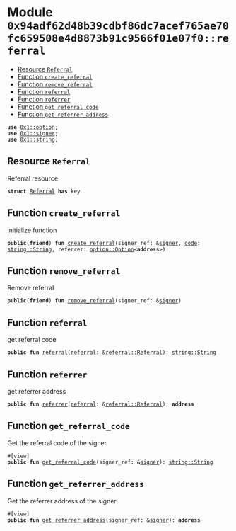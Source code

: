 
<a id="0x94adf62d48b39cdbf86dc7acef765ae70fc659508e4d8873b91c9566f01e07f0_referral"></a>

# Module `0x94adf62d48b39cdbf86dc7acef765ae70fc659508e4d8873b91c9566f01e07f0::referral`



-  [Resource `Referral`](#0x94adf62d48b39cdbf86dc7acef765ae70fc659508e4d8873b91c9566f01e07f0_referral_Referral)
-  [Function `create_referral`](#0x94adf62d48b39cdbf86dc7acef765ae70fc659508e4d8873b91c9566f01e07f0_referral_create_referral)
-  [Function `remove_referral`](#0x94adf62d48b39cdbf86dc7acef765ae70fc659508e4d8873b91c9566f01e07f0_referral_remove_referral)
-  [Function `referral`](#0x94adf62d48b39cdbf86dc7acef765ae70fc659508e4d8873b91c9566f01e07f0_referral_referral)
-  [Function `referrer`](#0x94adf62d48b39cdbf86dc7acef765ae70fc659508e4d8873b91c9566f01e07f0_referral_referrer)
-  [Function `get_referral_code`](#0x94adf62d48b39cdbf86dc7acef765ae70fc659508e4d8873b91c9566f01e07f0_referral_get_referral_code)
-  [Function `get_referrer_address`](#0x94adf62d48b39cdbf86dc7acef765ae70fc659508e4d8873b91c9566f01e07f0_referral_get_referrer_address)


<pre><code><b>use</b> <a href="">0x1::option</a>;
<b>use</b> <a href="">0x1::signer</a>;
<b>use</b> <a href="">0x1::string</a>;
</code></pre>



<a id="0x94adf62d48b39cdbf86dc7acef765ae70fc659508e4d8873b91c9566f01e07f0_referral_Referral"></a>

## Resource `Referral`

Referral resource


<pre><code><b>struct</b> <a href="referral.md#0x94adf62d48b39cdbf86dc7acef765ae70fc659508e4d8873b91c9566f01e07f0_referral_Referral">Referral</a> <b>has</b> key
</code></pre>



<a id="0x94adf62d48b39cdbf86dc7acef765ae70fc659508e4d8873b91c9566f01e07f0_referral_create_referral"></a>

## Function `create_referral`

initialize function


<pre><code><b>public</b>(<b>friend</b>) <b>fun</b> <a href="referral.md#0x94adf62d48b39cdbf86dc7acef765ae70fc659508e4d8873b91c9566f01e07f0_referral_create_referral">create_referral</a>(signer_ref: &<a href="">signer</a>, <a href="">code</a>: <a href="_String">string::String</a>, referrer: <a href="_Option">option::Option</a>&lt;<b>address</b>&gt;)
</code></pre>



<a id="0x94adf62d48b39cdbf86dc7acef765ae70fc659508e4d8873b91c9566f01e07f0_referral_remove_referral"></a>

## Function `remove_referral`

Remove referral


<pre><code><b>public</b>(<b>friend</b>) <b>fun</b> <a href="referral.md#0x94adf62d48b39cdbf86dc7acef765ae70fc659508e4d8873b91c9566f01e07f0_referral_remove_referral">remove_referral</a>(signer_ref: &<a href="">signer</a>)
</code></pre>



<a id="0x94adf62d48b39cdbf86dc7acef765ae70fc659508e4d8873b91c9566f01e07f0_referral_referral"></a>

## Function `referral`

get referral code


<pre><code><b>public</b> <b>fun</b> <a href="referral.md#0x94adf62d48b39cdbf86dc7acef765ae70fc659508e4d8873b91c9566f01e07f0_referral">referral</a>(<a href="referral.md#0x94adf62d48b39cdbf86dc7acef765ae70fc659508e4d8873b91c9566f01e07f0_referral">referral</a>: &<a href="referral.md#0x94adf62d48b39cdbf86dc7acef765ae70fc659508e4d8873b91c9566f01e07f0_referral_Referral">referral::Referral</a>): <a href="_String">string::String</a>
</code></pre>



<a id="0x94adf62d48b39cdbf86dc7acef765ae70fc659508e4d8873b91c9566f01e07f0_referral_referrer"></a>

## Function `referrer`

get referrer address


<pre><code><b>public</b> <b>fun</b> <a href="referral.md#0x94adf62d48b39cdbf86dc7acef765ae70fc659508e4d8873b91c9566f01e07f0_referral_referrer">referrer</a>(<a href="referral.md#0x94adf62d48b39cdbf86dc7acef765ae70fc659508e4d8873b91c9566f01e07f0_referral">referral</a>: &<a href="referral.md#0x94adf62d48b39cdbf86dc7acef765ae70fc659508e4d8873b91c9566f01e07f0_referral_Referral">referral::Referral</a>): <b>address</b>
</code></pre>



<a id="0x94adf62d48b39cdbf86dc7acef765ae70fc659508e4d8873b91c9566f01e07f0_referral_get_referral_code"></a>

## Function `get_referral_code`

Get the referral code of the signer


<pre><code>#[view]
<b>public</b> <b>fun</b> <a href="referral.md#0x94adf62d48b39cdbf86dc7acef765ae70fc659508e4d8873b91c9566f01e07f0_referral_get_referral_code">get_referral_code</a>(signer_ref: &<a href="">signer</a>): <a href="_String">string::String</a>
</code></pre>



<a id="0x94adf62d48b39cdbf86dc7acef765ae70fc659508e4d8873b91c9566f01e07f0_referral_get_referrer_address"></a>

## Function `get_referrer_address`

Get the referrer address of the signer


<pre><code>#[view]
<b>public</b> <b>fun</b> <a href="referral.md#0x94adf62d48b39cdbf86dc7acef765ae70fc659508e4d8873b91c9566f01e07f0_referral_get_referrer_address">get_referrer_address</a>(signer_ref: &<a href="">signer</a>): <b>address</b>
</code></pre>
